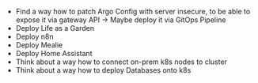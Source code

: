 - Find a way how to patch Argo Config with server insecure, to be able to expose it via gateway API
  -> Maybe deploy it via GitOps Pipeline
- Deploy Life as a Garden
- Deploy n8n
- Deploy Mealie
- Deploy Home Assistant
- Think about a way how to connect on-prem k8s nodes to cluster
- Think about a way how to deploy Databases onto k8s
